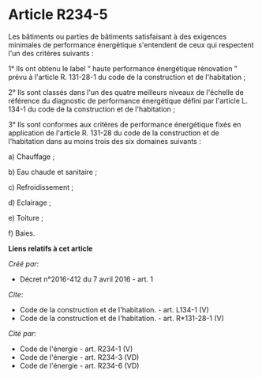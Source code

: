 # Article R234-5

Les bâtiments ou parties de bâtiments satisfaisant à des exigences minimales de performance énergétique s'entendent de ceux
qui respectent l'un des critères suivants : 

1° Ils ont obtenu le label “ haute performance énergétique rénovation ” prévu à l'article R. 131-28-1 du code de la
construction et de l'habitation ; 

2° Ils sont classés dans l'un des quatre meilleurs niveaux de l'échelle de référence du diagnostic de performance énergétique
défini par l'article L. 134-1 du code de la construction et de l'habitation ; 

3° Ils sont conformes aux critères de performance énergétique fixés en application de l'article R. 131-28 du code de la
construction et de l'habitation dans au moins trois des six domaines suivants : 

a) Chauffage ; 

b) Eau chaude et sanitaire ; 

c) Refroidissement ; 

d) Eclairage ; 

e) Toiture ; 

f) Baies.

**Liens relatifs à cet article**

_Créé par_:

  - Décret n°2016-412 du 7 avril 2016 - art. 1

_Cite_:

  - Code de la construction et de l'habitation. - art. L134-1 (V)
  - Code de la construction et de l'habitation. - art. R*131-28-1 (V)

_Cité par_:

  - Code de l'énergie - art. R234-1 (V)
  - Code de l'énergie - art. R234-3 (VD)
  - Code de l'énergie - art. R234-6 (VD)
